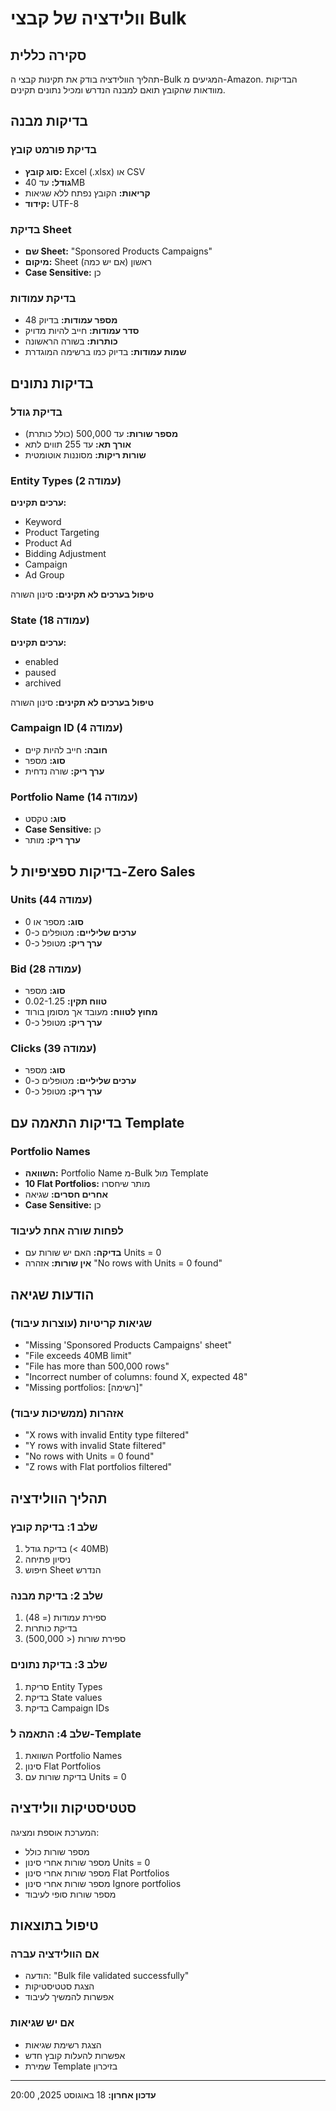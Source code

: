 # וולידציה של קבצי Bulk

## סקירה כללית

תהליך הוולידציה בודק את תקינות קבצי ה-Bulk המגיעים מ-Amazon. הבדיקות מוודאות שהקובץ תואם למבנה הנדרש ומכיל נתונים תקינים.

## בדיקות מבנה

### בדיקת פורמט קובץ
- **סוג קובץ:** Excel (.xlsx) או CSV
- **גודל:** עד 40MB
- **קריאות:** הקובץ נפתח ללא שגיאות
- **קידוד:** UTF-8

### בדיקת Sheet
- **שם Sheet:** "Sponsored Products Campaigns"
- **מיקום:** Sheet ראשון (אם יש כמה)
- **Case Sensitive:** כן

### בדיקת עמודות
- **מספר עמודות:** בדיוק 48
- **סדר עמודות:** חייב להיות מדויק
- **כותרות:** בשורה הראשונה
- **שמות עמודות:** בדיוק כמו ברשימה המוגדרת

## בדיקות נתונים

### בדיקת גודל
- **מספר שורות:** עד 500,000 (כולל כותרת)
- **אורך תא:** עד 255 תווים לתא
- **שורות ריקות:** מסוננות אוטומטית

### Entity Types (עמודה 2)
**ערכים תקינים:**
- Keyword
- Product Targeting
- Product Ad
- Bidding Adjustment
- Campaign
- Ad Group

**טיפול בערכים לא תקינים:** סינון השורה

### State (עמודה 18)
**ערכים תקינים:**
- enabled
- paused
- archived

**טיפול בערכים לא תקינים:** סינון השורה

### Campaign ID (עמודה 4)
- **חובה:** חייב להיות קיים
- **סוג:** מספר
- **ערך ריק:** שורה נדחית

### Portfolio Name (עמודה 14)
- **סוג:** טקסט
- **Case Sensitive:** כן
- **ערך ריק:** מותר

## בדיקות ספציפיות ל-Zero Sales

### Units (עמודה 44)
- **סוג:** מספר או 0
- **ערכים שליליים:** מטופלים כ-0
- **ערך ריק:** מטופל כ-0

### Bid (עמודה 28)
- **סוג:** מספר
- **טווח תקין:** 0.02-1.25
- **מחוץ לטווח:** מעובד אך מסומן בורוד
- **ערך ריק:** מטופל כ-0

### Clicks (עמודה 39)
- **סוג:** מספר
- **ערכים שליליים:** מטופלים כ-0
- **ערך ריק:** מטופל כ-0

## בדיקות התאמה עם Template

### Portfolio Names
- **השוואה:** Portfolio Name מ-Bulk מול Template
- **10 Flat Portfolios:** מותר שיחסרו
- **אחרים חסרים:** שגיאה
- **Case Sensitive:** כן

### לפחות שורה אחת לעיבוד
- **בדיקה:** האם יש שורות עם Units = 0
- **אין שורות:** אזהרה "No rows with Units = 0 found"

## הודעות שגיאה

### שגיאות קריטיות (עוצרות עיבוד)
- "Missing 'Sponsored Products Campaigns' sheet"
- "File exceeds 40MB limit"
- "File has more than 500,000 rows"
- "Incorrect number of columns: found X, expected 48"
- "Missing portfolios: [רשימה]"

### אזהרות (ממשיכות עיבוד)
- "X rows with invalid Entity type filtered"
- "Y rows with invalid State filtered"
- "No rows with Units = 0 found"
- "Z rows with Flat portfolios filtered"

## תהליך הוולידציה

### שלב 1: בדיקת קובץ
1. בדיקת גודל (< 40MB)
2. ניסיון פתיחה
3. חיפוש Sheet הנדרש

### שלב 2: בדיקת מבנה
1. ספירת עמודות (= 48)
2. בדיקת כותרות
3. ספירת שורות (< 500,000)

### שלב 3: בדיקת נתונים
1. סריקת Entity Types
2. בדיקת State values
3. בדיקת Campaign IDs

### שלב 4: התאמה ל-Template
1. השוואת Portfolio Names
2. סינון Flat Portfolios
3. בדיקת שורות עם Units = 0

## סטטיסטיקות וולידציה

המערכת אוספת ומציגה:
- מספר שורות כולל
- מספר שורות אחרי סינון Units = 0
- מספר שורות אחרי סינון Flat Portfolios
- מספר שורות אחרי סינון Ignore portfolios
- מספר שורות סופי לעיבוד

## טיפול בתוצאות

### אם הוולידציה עברה
- הודעה: "Bulk file validated successfully"
- הצגת סטטיסטיקות
- אפשרות להמשיך לעיבוד

### אם יש שגיאות
- הצגת רשימת שגיאות
- אפשרות להעלות קובץ חדש
- שמירת Template בזיכרון

---

**עדכון אחרון:** 18 באוגוסט 2025, 20:00